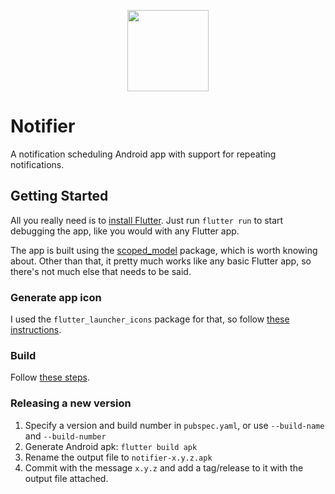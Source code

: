 <p align='center'>
  <img height='130' src='https://raw.githubusercontent.com/probablykasper/notifier/master/logo/logo.png'>
</p>

# Notifier
A notification scheduling Android app with support for repeating notifications.

## Getting Started

All you really need is to [install Flutter](https://flutter.dev/docs/get-started/install). Just run `flutter run` to start debugging the app, like you would with any Flutter app.

The app is built using the [scoped_model](https://pub.dev/packages/scoped_model) package, which is worth knowing about. Other than that, it pretty much works like any basic Flutter app, so there's not much else that needs to be said.

### Generate app icon

I used the `flutter_launcher_icons` package for that, so follow [these instructions](https://pub.dev/packages/flutter_launcher_icons).

### Build

Follow [these steps](https://flutter.dev/docs/deployment/android).

### Releasing a new version

1. Specify a version and build number in `pubspec.yaml`, or use `--build-name` and `--build-number`
2. Generate Android apk: `flutter build apk`
3. Rename the output file to `notifier-x.y.z.apk`
4. Commit with the message `x.y.z` and add a tag/release to it with the output file attached.
